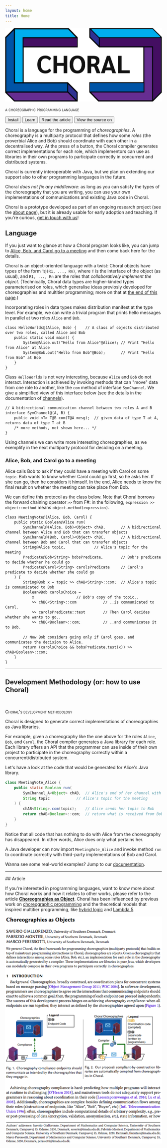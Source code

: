 ```yaml
---
layout: home
title: Home
---
```


 <div class="row">
  <div class="col-6 col-sm-4 mr-auto ml-auto text-center">
   <a href="/"><img class="img-fluid" src="/img/choral_logo.png"></a>
  </div>
  <div class="col-12 text-center">
  <p style="font-variant: small-caps;">
   a choreographic programming language
   </p>
   <a href="/downloads.html"><button type="button" class="btn btn-primary">Install</button></a>
   <a href="/documentation.html"><button type="button" class="btn btn-info">Learn</button></a>
   <a href="/index.html#article"><button type="button" class="btn btn-success">Read the article</button></a>
   <a href="https://github.com/choral-lang/choral"><button type="button" class="btn btn-secondary">View the source on <i class="fab fa-github"></i></button></a>
  </div>
 </div>

<!-- ## What -->

Choral is a language for the programming of _choreographies_.
A choreography is a multiparty protocol that defines how some _roles_ (the proverbial Alice and Bob) should coordinate with each other in a decentralised way.
At the press of a button, the Choral compiler generates correct implementations for each role, which implementors can use as libraries in their own programs to participate correctly in concurrent and distributed systems.

Choral is currently interoperable with Java, but we plan on extending our support also to other programming languages in the future.

Choral _does not fix any middleware_: as long as you can satisfy the types of the choreography that you are writing, you can use your own implementations of communications and existing Java code in Choral.

Choral is a prototype developed as part of an ongoing research project (see the [about page](/about.html)), but it is already usable for early adoption and teaching. If you're curious, [get in touch with us](/about.html#contacts)!

## Language

If you just want to glance at how a Choral program looks like, you can jump to [Alice, Bob, and Carol go to a meeting](#alice-bob-and-carol-go-to-a-meeting) and then come back here for the details.

Choral is an object-oriented language with a twist: Choral objects have types of the form `T@(R1, ..., Rn)`, where `T` is the
interface of the object (as usual), and `R1, ..., Rn` are the roles that _collaboratively implement the object_. (Technically, Choral data types are higher-kinded types parameterised on roles, which generalise ideas previosly developed for choreographies and multitier programming; more on that at [the end of this page](#article).)

Incorporating roles in data types makes distribution manifest at the type level. For example, we can write a trivial program that prints hello messages in parallel at two roles `Alice` and `Bob`.

```choral
class HelloWorlds@(Alice, Bob) {	// A class of objects distributed over two roles, called Alice and Bob
	public static void main() {
		System@Alice.out("Hello from Alice"@Alice);	// Print "Hello from Alice" at Alice
		System@Bob.out("Hello from Bob"@Bob);		// Print "Hello from Bob" at Bob
	}
}
```

Class `HelloWorlds` is not very interesting, because `Alice` and `Bob` do not interact.
Interaction is achieved by invoking methods that can "move" data from one role to another, like the `com` method of interface `SymChannel`.
We give a simplified view of this interface below (see the details in the documentation of [channels](/basics/channels.html)).

```choral
// A bidirectional communication channel between two roles A and B
interface SymChannel@(A, B) {
	public void <T> T@B com(T@A mesg);	// given data of type T at A, returns data of type T at B
	/* more methods, not shown here... */
}
```

Using channels we can write more interesting choreographies, as we exemplify in the next multiparty protocol for deciding on a meeting.

### Alice, Bob, and Carol go to a meeting

Alice calls Bob to ask if they could have a meeting with Carol on some `topic`.
Bob wants to know whether Carol could go first, so he asks her. If she can go, then he considers it himself. In the end, Alice needs to know the final result on whether the meeting can take place from Bob.

We can define this protocol as the class below. Note that Choral borrows the forward chaining operator `>>` from F#: in the following, `expression >> object::method` means `object.method(expression)`.


```choral
class MeetingVote@(Alice, Bob, Carol) {
	public static Boolean@Alice run(
		SymChannel@(Alice, Bob)<Object> chAB,		// A bidirectional channel between Alice and Bob that can transfer objects
		SymChannel@(Bob, Carol)<Object> chBC,		// A bidirectional channel between Bob and Carol that can transfer objects
		String@Alice topic,				// Alice's topic for the meeting
		Predicate@Bob<String> bobsPredicate,		// Bob's predicate to decide whether he could go
		Predicate@Carol<String> carolsPredicate		// Carol's predicate to decide whether she could go
	) {
		String@Bob x = topic >> chAB<String>::com;	// Alice's topic is communicated to Bob
		Boolean@Bob carolsChoice =
			x					// Bob's copy of the topic..
			>> chBC<String>::com			// ..is communicated to Carol.
			>> carolsPredicate::test		// Then Carol decides whether she wants to go..
			>> chBC<Boolean>::com;			// ..and communicates it to Bob.

		// Now Bob considers going only if Carol goes, and communicates the decision to Alice.
		return (carolsChoice && bobsPredicate.test(x)) >> chAB<Boolean>::com;
	}
}
```

---

## Development Methodology (or: how to use Choral)

<p class="w-100 text-center"><img class="img-fluid w-25 rounded" src="/img/methodology.png" alt=""></p>
<p class="w-100 text-center" style="font-variant: small-caps;">
Choral's development methodology
</p>

Choral is designed to generate correct implementations of choreographies as Java libraries.

For example, given a choreography like the one above for the roles `Alice`, `Bob`, and `Carol`, the Choral compiler generates a Java library for each role.
Each library offers an API that the programmer can use inside of their own project to participate in the choreography correctly within a concurrent/distributed system.

Let's have a look at the code that would be generated for Alice's Java library.

```java
class MeetingVote_Alice {
	public static Boolean run(
		SymChannel_A<Object> chAB,	// Alice's end of her channel with Bob
		String topic			// Alice's topic for the meeting
	) {
		chAB<String>.com(topic);	// Alice sends her topic to Bob
		return chAB<Boolean>::com;	// return what is received from Bob
	}
}
```

Notice that all code that has nothing to do with Alice from the choreography has disappeared. In other words, Alice does only what pertains her.

A Java developer can now import `MeetingVote_Alice` and invoke method `run` to coordinate correctly with third-party implementations of Bob and Carol.

Wanna see some real-world examples? Jump to our [documentation](/documentation.html).

---

<div class="row">
<div class="col-12 col-md-8 col-lg-9 col-xl-10">
## Article

If you're interested in programming languages, want to know more about how Choral works and how it relates to other works, please refer to the article **[Choreographies as Object](https://arxiv.org/abs/2005.09520)**.
Choral has been influenced by previous work on [choreographic programming](https://www.fabriziomontesi.com/files/choreographic_programming.pdf) and the theoretical models that inspired multitier programming, like [hybrid logic](https://en.wikipedia.org/wiki/Hybrid_logic) and [Lambda 5](https://doi.org/10.1109/LICS.2004.1319623).
</div>

<div class="col-4 col-md-4 col-lg-3 col-xl-2 mx-auto">
<a href="https://arxiv.org/abs/2005.09520">
<img class="img-thumbnail" src="/img/paper.png" alt="">
</a>
</div>
</div>
